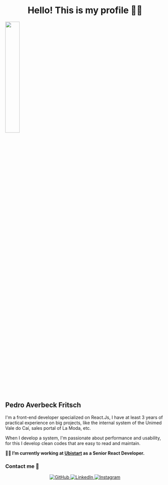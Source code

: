 <h1 align="center">Hello! This is my profile 👨‍🚀</h1>

<img align="top" width="30%" src="https://github-readme-stats.vercel.app/api/top-langs/?username=pitfritsch&langs_count=7&theme=highcontrast"/>

## Pedro Averbeck Fritsch

<p>
  I'm a front-end developer specialized on React.Js, I have at least 3 years of practical experience on big projects, like the internal system of the Unimed Vale do Caí, sales portal of La Moda, etc.
</p>

<p>
  When I develop a system, I'm passionate about performance and usability, for this I develop clean codes that are easy to read and maintain.
</p>

**👨‍💻 I’m currently working at [Ubistart](https://www.ubistart.com/) as a Senior React Developer.**


### Contact me 🤖
<p align="center">
	<a href="https://github.com/pitfritsch">
    <img src="./images/github" alt="GitHub"/>
  </a>
	<a href="https://www.linkedin.com/in/pitfritsch/">
    <img src="./images/linkedin" alt="LinkedIn"/>
  </a>
	<a href="https://www.instagram.com/pedro.fritsch">
    <img src="./images/instagram" alt="Instagram"/>
  </a>
</p>
